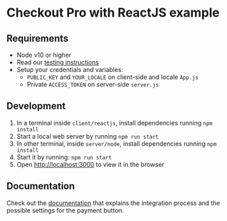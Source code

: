 # Checkout Pro with ReactJS example

## Requirements

- Node v10 or higher
- Read our [testing instructions](https://www.mercadopago.com/developers/en/guides/online-payments/checkout-pro/test-integration)
- Setup your credentials and variables:
  - `PUBLIC_KEY` and `YOUR_LOCALE` on client-side and locale `App.js`
  - Private `ACCESS_TOKEN` on server-side `server.js`

## Development

1. In a terminal inside `client/reactjs`, install dependencies running `npm install`
2. Start a local web server by running `npm run start`
3. In other terminal, inside `server/node`, install dependencies running `npm install`
4. Start it by running: `npm run start`
5. Open [http://localhost:3000](http://localhost:3000/) to view it in the browser

## Documentation

Check out the [documentation](https://www.mercadopago.com/developers/en/docs/checkout-pro/integrate-checkout-pro/web) that explains the integration process and the possible settings for the payment button.
